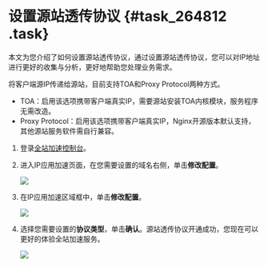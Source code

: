 # 设置源站透传协议 {#task_264812 .task}

本文为您介绍了如何设置源站透传协议，通过设置源站透传协议，您可以对IP地址进行更好的收集与分析，更好地帮助您处理业务需求。

将客户端源IP传递给源站，目前支持TOA和Proxy Protocol两种方式。

-   TOA：启用该选项携带客户端真实IP，需要源站安装TOA内核模块，服务程序无需改造。
-   Proxy Protocol：启用该选项携带客户端真实IP，Nginx开源版本默认支持，其他源站服务软件需自行兼容。

1.  登录[全站加速控制台](https://dcdn.console.aliyun.com/overview)。
2.  进入IP应用加速页面，在您需要设置的域名右侧，单击**修改配置**。 

    ![](http://static-aliyun-doc.oss-cn-hangzhou.aliyuncs.com/assets/img/217945/155781978347175_zh-CN.png)

3.  在IP应用加速区域框中，单击**修改配置**。 

    ![](http://static-aliyun-doc.oss-cn-hangzhou.aliyuncs.com/assets/img/217945/155781978347176_zh-CN.png)

4.  选择您需要设置的**协议类型**，单击**确认**。源站透传协议开通成功，您现在可以更好的体验全站加速服务。 

    ![](http://static-aliyun-doc.oss-cn-hangzhou.aliyuncs.com/assets/img/217945/155781978547177_zh-CN.png)



